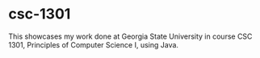 # csc-1301
This showcases my work done at Georgia State University in course CSC 1301, Principles of Computer Science I, using Java.
